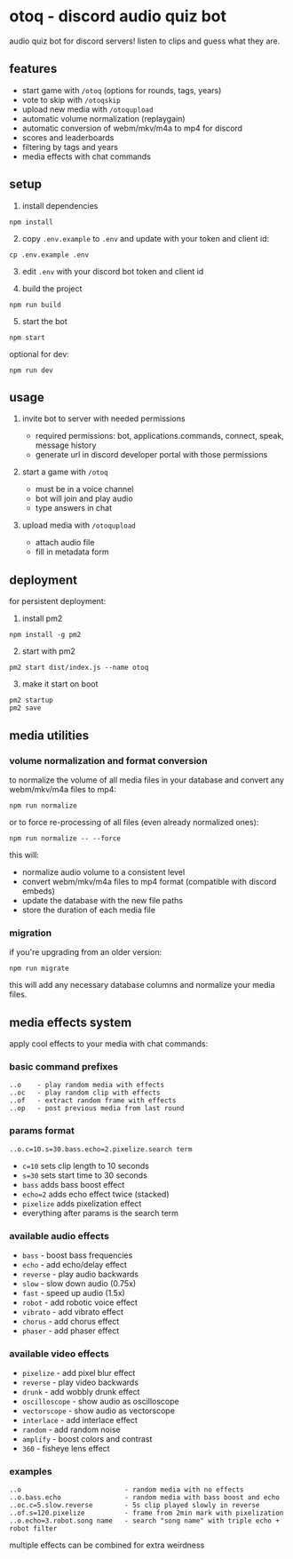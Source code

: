 # otoq - discord audio quiz bot

audio quiz bot for discord servers! listen to clips and guess what they are.

## features

- start game with `/otoq` (options for rounds, tags, years)
- vote to skip with `/otoqskip`
- upload new media with `/otoqupload`
- automatic volume normalization (replaygain)
- automatic conversion of webm/mkv/m4a to mp4 for discord
- scores and leaderboards
- filtering by tags and years
- media effects with chat commands

## setup

1. install dependencies
```
npm install
```

2. copy `.env.example` to `.env` and update with your token and client id:
```
cp .env.example .env
```

3. edit `.env` with your discord bot token and client id

4. build the project
```
npm run build
```

5. start the bot
```
npm start
```

optional for dev:
```
npm run dev
```

## usage

1. invite bot to server with needed permissions
   - required permissions: bot, applications.commands, connect, speak, message history
   - generate url in discord developer portal with those permissions

2. start a game with `/otoq`
   - must be in a voice channel
   - bot will join and play audio
   - type answers in chat

3. upload media with `/otoqupload`
   - attach audio file
   - fill in metadata form

## deployment

for persistent deployment:

1. install pm2
```
npm install -g pm2
```

2. start with pm2
```
pm2 start dist/index.js --name otoq
```

3. make it start on boot
```
pm2 startup
pm2 save
```

## media utilities

### volume normalization and format conversion

to normalize the volume of all media files in your database and convert any webm/mkv/m4a files to mp4:

```
npm run normalize
```

or to force re-processing of all files (even already normalized ones):

```
npm run normalize -- --force
```

this will:
- normalize audio volume to a consistent level
- convert webm/mkv/m4a files to mp4 format (compatible with discord embeds)
- update the database with the new file paths
- store the duration of each media file

### migration

if you're upgrading from an older version:

```
npm run migrate
```

this will add any necessary database columns and normalize your media files.

## media effects system

apply cool effects to your media with chat commands:

### basic command prefixes

```
..o    - play random media with effects
..oc   - play random clip with effects
..of   - extract random frame with effects
..op   - post previous media from last round
```

### params format

```
..o.c=10.s=30.bass.echo=2.pixelize.search term
```

- `c=10` sets clip length to 10 seconds
- `s=30` sets start time to 30 seconds
- `bass` adds bass boost effect
- `echo=2` adds echo effect twice (stacked)
- `pixelize` adds pixelization effect
- everything after params is the search term

### available audio effects

- `bass` - boost bass frequencies
- `echo` - add echo/delay effect
- `reverse` - play audio backwards
- `slow` - slow down audio (0.75x)
- `fast` - speed up audio (1.5x)
- `robot` - add robotic voice effect
- `vibrato` - add vibrato effect
- `chorus` - add chorus effect
- `phaser` - add phaser effect

### available video effects

- `pixelize` - add pixel blur effect
- `reverse` - play video backwards
- `drunk` - add wobbly drunk effect
- `oscilloscope` - show audio as oscilloscope
- `vectorscope` - show audio as vectorscope
- `interlace` - add interlace effect
- `random` - add random noise
- `amplify` - boost colors and contrast
- `360` - fisheye lens effect

### examples

```
..o                          - random media with no effects
..o.bass.echo                - random media with bass boost and echo
..oc.c=5.slow.reverse        - 5s clip played slowly in reverse
..of.s=120.pixelize          - frame from 2min mark with pixelization
..o.echo=3.robot.song name   - search "song name" with triple echo + robot filter
```

multiple effects can be combined for extra weirdness 